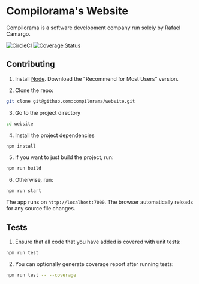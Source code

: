 # Compilorama's Website
Compilorama is a software development company run solely by Rafael Camargo.

[![CircleCI](https://circleci.com/gh/glorious-codes/glorious-codes/tree/master.svg?style=svg)](https://circleci.com/gh/glorious-codes/glorious-codes/tree/master)
[![Coverage Status](https://coveralls.io/repos/github/glorious-codes/glorious-codes/badge.svg?branch=master)](https://coveralls.io/github/glorious-codes/glorious-codes?branch=master)

## Contributing

1. Install [Node](https://nodejs.org/en/). Download the "Recommend for Most Users" version.

2. Clone the repo:
``` bash
git clone git@github.com:compilorama/website.git
```

3. Go to the project directory
``` bash
cd website
```

4. Install the project dependencies
``` bash
npm install
```

5. If you want to just build the project, run:
``` bash
npm run build
```

6. Otherwise, run:
``` bash
npm run start
```

The app runs on `http://localhost:7000`. The browser automatically reloads for any source file changes.

## Tests

1. Ensure that all code that you have added is covered with unit tests:
``` bash
npm run test
```

2. You can optionally generate coverage report after running tests:
``` bash
npm run test -- --coverage
```
